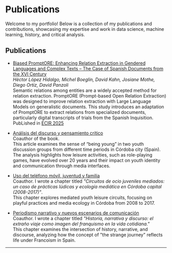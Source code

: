 # Publications

Welcome to my portfolio! Below is a collection of my publications and contributions, showcasing my expertise and work in data science, machine learning, history, and critical analysis.

## Publications

- [Biased PromptORE: Enhancing Relation Extraction in Gendered Languages and Complex Texts – The Case of Spanish Documents from the XVI Century](https://arxiv.org/abs/2406.00027)  
  *Hèctor López Hidalgo, Michel Boeglin, David Kahn, Josiane Mothe, Diego Ortiz, David Panzoli*  
  Semantic relations among entities are a widely accepted method for relation extraction. PromptORE (Prompt-based Open Relation Extraction) was designed to improve relation extraction with Large Language Models on generalistic documents. This study introduces an adaptation of PromptORE to extract relations from specialized documents, particularly digital transcripts of trials from the Spanish Inquisition.
  PubLished in [ECIR 2025](https://ecir2025.eu/accepted-papers/)

- [Análisis del discurso y pensamiento crítico](https://egregius.es/catalogo/analisis-del-discurso-y-pensamiento-critico/)  
  Coauthor of the book.  
  This article examines the sense of “being young” in two youth discussion groups from different time periods in Córdoba city (Spain). The analysis highlights how leisure activities, such as role-playing games, have evolved over 20 years and their impact on youth identity and communication through media interfaces.

- [Uso del teléfono móvil, juventud y familia](https://egregius.es/catalogo/uso-del-telefono-movil-juventud-y-familia/)  
  Coauthor. I wrote a chapter titled *"Circuitos de ocio juveniles mediados: un caso de prácticas lúdicas y ecología mediática en Córdoba capital (2008-2017)"*.  
  This chapter explores mediated youth leisure circuits, focusing on playful practices and media ecology in Córdoba from 2008 to 2017.

- [Periodismo narrativo y nuevos escenarios de comunicación](https://egregius.es/catalogo/periodismo-narrativo-y-nuevos-escenarios-de-comunicacion/)  
  Coauthor. I wrote a chapter titled *"Historia, narrativa y discurso: el extraño viaje como imagen del franquismo en la vida cotidiana."*  
  This chapter examines the intersection of history, narrative, and discourse, analyzing how the concept of "the strange journey" reflects life under Francoism in Spain.

---
